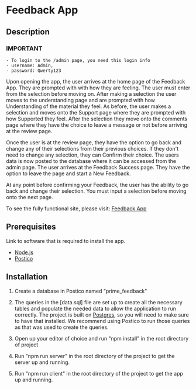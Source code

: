 # Feedback App

## Description

### IMPORTANT 
    - To login to the /admin page, you need this login info
    - username: Admin,
    - password: Qwerty123

Upon opening the app, the user arrives at the home page of the Feedback App. They are prompted with with how they are feeling. The user must enter from the selection
before moving on. After making a selection the user moves to the understanding page and are prompted with how Understanding of the material they feel. As before, the user makes a selection and moves onto the Support page where they are prompted with how Supported they feel. After the selection they move onto the comments page where they have the choice to leave a message or not before arriving at the review page.

Once the user is at the review page, they have the option to go back and change any of their selections from their previous choices. If they don't need to change any selection, they can Confirm their choice. The users data is now posted to the database where it can be accessed from the admin page. The user arrives at the Feedback Success page. They have the option to leave the page and start a New Feedback.

At any point before confirming your Feedback, the user has the ability to go back and change their selection. You must input a selection before moving onto the next page.

To see the fully functional site, please visit: [Feedback App](https://redux-feedback-review-loop.herokuapp.com/#/)

## Prerequisites

Link to software that is required to install the app.
* [Node.js](https://nodejs.org/)
* [Postico](https://eggerapps.at/postico/)

## Installation

1. Create a database in Postico named "prime_feedback"
2. The queries in the [data.sql] file are set up to create all the necessary tables and populate the needed data to allow the application to run correctly. The project is built on [Postgres](https://www.postgresql.org/download/), so you will need to make sure to have that installed. We recommend using Postico to run those queries as that was used to create the queries.

3. Open up your editor of choice and run "npm install" in the root directory of project
4. Run "npm run server" in the root directory of the project to get the server up and running.
5. Run "npm run client" in the root directory of the project to get the app up and running.
